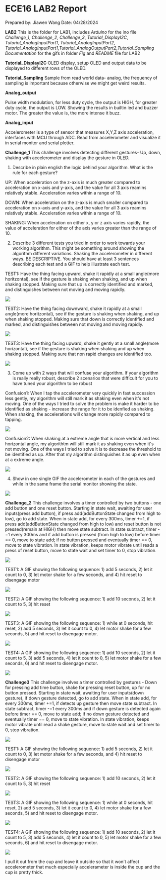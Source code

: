 # ECE16 LAB2 Report

Prepared by: Jiawen Wang Date: 04/28/2024

**LAB2** This is the folder for LAB1, includes *Arduino* for the ino file *Challenge_1*, *Challenge_2*, *Challenge_3*, *Tutorial_DisplayI2C*, *Tutorial_AnalogInputPart1*, *Tutorial_AnalogInputPart2*, *Tutorial_AnalogInputPart1*,*Tutorial_AnalogOutputPart2*,*Tutorial_Sampling*
*Documentation* for the gifs in folder *Fig* and *README* file for LAB2

**Tutorial_DisplayI2C** OLED display, setup OLED and output data to be displayed to different rows of the OLED.

**Tutorial_Sampling** Sample from read world data- analog, the frequency of sampling is important because otherwise we might get weird results.

**Analog_output**

Pulse width modulation, for less duty cycle, the output is HIGH, for greater duty cycle, the output is LOW. Showing the results in builtin led and buzzer motor. The greater the value is, the more intense it buzz.

**Analog_input**

Accelerometer is a type of sensor that measures X,Y,Z axis acceleration, interfaces with MCU through ADC. Read from accelerometer and visualize it in serial monitor and serial plotter.

**Challenge_1** This challenge involves detecting different gestures- Up, down, shaking with accelerometer and display the gesture in OLED.

1. Describe in plain english the logic behind your algorithm. What is the rule for each gesture? 

UP: When acceleration on the z-axis is much greater compared to acceleration on x-axis and y-axis, and the value for all 3 axis reamins relatively stable. Acceleration varies within a range of 10.

DOWN: When acceleration on the z-axis is much smaller compared to acceleration on x-axis and y-axis, and the value for all 3 axis reamins relatively stable. Acceleration varies within a range of 10.

SHAKING: When acceleration on either x, y or z axis varies rapidly, the value of acceleration for either of the axis varies greater than the range of 10. 

2. Describe 3 different tests you tried in order to work towards your working algorithm. This might be something around showing the algorithm different variations. Shaking the accelerometer in different ways. BE DESCRIPTIVE. You should have at least 3 sentences describing each test and a GIF to help illustrate each test. 

TEST1: 
Have the thing facing upward, shake it rapidly at a small angle(more horitzontal), see if the gesture is shaking when shaking, and up when shaking stopped. Making sure that up is correctly identified and marked, and distinguishes between not moving and moving rapidly.

![](https://github.com/UCSD-ECE16/ece16-assignment-Cocodayow/blob/master/LAB2/Documentation/Fig/c1_test1.gif)

TEST2:
Have the thing facing downward, shake it rapidly at a small angle(more horitzontal), see if the gesture is shaking when shaking, and up when shaking stopped. Making sure that down is correctly identified and marked, and distinguishes between not moving and moving rapidly.

![](https://github.com/UCSD-ECE16/ece16-assignment-Cocodayow/blob/master/LAB2/Documentation/Fig/c1_test2.gif)

TEST3: 
Have the thing facing upward, shake it gently at a small angle(more horizontal), see if the gesture is shaking when shaking and up when shaking stopped. Making sure that non rapid changes are identified too.

![](https://github.com/UCSD-ECE16/ece16-assignment-Cocodayow/blob/master/LAB2/Documentation/Fig/c1_test3.gif)

3. Come up with 2 ways that will confuse your algorithm. If your algorithm is really really robust, describe 2 scenarios that were difficult for you to have tuned your algorithm to be robust

Confusion1:
When I tap the accelerometer very quickly in fast succession less gently, my algorithm will still mark it as shaking even when it's not moving. One of the ways I tried to solve the problem is make it harder to be identified as shaking - increase the range for it to be idenfied as shaking. When shaking, the accelerations will change more rapidly compared to tapping.

![](https://github.com/UCSD-ECE16/ece16-assignment-Cocodayow/blob/master/LAB2/Documentation/Fig/c1_confusion1.gif)


Confusion2:
When shaking at a extreme angle that is more vertical and less horizontal angle, my algorithtm will still mark it as shaking even when it's not moving. One of the ways I tried to solve it is to decrease the threshold to be identified as up. After that my algorithm distinguishes it as up even when at a extreme angle.


![](https://github.com/UCSD-ECE16/ece16-assignment-Cocodayow/blob/master/LAB2/Documentation/Fig/c1_confusion2.gif)

4. Show in one single GIF the accelerometer in each of the gestures and while in the same frame the serial monitor showing the state. 

![](https://github.com/UCSD-ECE16/ece16-assignment-Cocodayow/blob/master/LAB2/Documentation/Fig/c1_summary.gif)

**Challenge_2** This challenge involves a timer controlled by two buttons - one add button and one reset button.
Starting in state wait, awaiting for user inputs(press add button),  if press add(addButtonState changed from high to low), go to add state. When in state add, for every 300ms, timer +=1, if press add(addButtonState changed from high to low) and reset button is not pressed(remain at HIGH) then move state subtract. In state subtract, timer -=1 every 300ms and if add button is pressed (from high to low) before timer == 0, move to state add; if no button pressed and eventually timer == 0, move to state vibration. In state vibration, keeps motor vibrate until reads a press of reset button, move to state wait and set timer to 0, stop vibration.

![](https://github.com/UCSD-ECE16/ece16-assignment-Cocodayow/blob/master/LAB2/Documentation/Fig/c2_fsm.gif)

TEST1:
A GIF showing the following sequence: 1) add 5 seconds, 2) let it count to 0, 3) let motor shake for a few seconds, and 4) hit reset to disengage motor

![](https://github.com/UCSD-ECE16/ece16-assignment-Cocodayow/blob/master/LAB2/Documentation/Fig/c2_test1.gif)

TEST2:
A GIF showing the following sequence: 1) add 10 seconds, 2) let it count to 5, 3) hit reset

![](https://github.com/UCSD-ECE16/ece16-assignment-Cocodayow/blob/master/LAB2/Documentation/Fig/c2_test2.gif)

TEST3:
A GIF showing the following sequence: 1) while at 0 seconds, hit reset, 2) add 5 seconds, 3) let it count to 0, 4) let motor shake for a few seconds, 5) and hit reset to disengage motor. 

![](https://github.com/UCSD-ECE16/ece16-assignment-Cocodayow/blob/master/LAB2/Documentation/Fig/c2_test3.gif)

TEST4:
A GIF showing the following sequence: 1) add 10 seconds, 2) let it count to 5, 3) add 5 seconds, 4) let it count to 0, 5) let motor shake for a few seconds, 6) and hit reset to disengage motor. 

![](https://github.com/UCSD-ECE16/ece16-assignment-Cocodayow/blob/master/LAB2/Documentation/Fig/c2_test4.gif)


**Challenge3** This challenge involves a timer controlled by gestures - Down for pressing add time button, shake for pressing reset button, up for no button pressed.
Starting in state wait, awaiting for user inputs(down gesture),  if down gesture detected, go to add state. When in state add, for every 300ms, timer +=1, if detects up gesture then move state subtract. In state subtract, timer -=1 every 300ms and if down gesture is detected again before timer == 0, move to state add; if no down gesture detected and eventually timer == 0, move to state vibration. In state vibration, keeps motor vibrate until read a shake gesture, move to state wait and set timer to 0, stop vibration.


![](https://github.com/UCSD-ECE16/ece16-assignment-Cocodayow/blob/master/LAB2/Documentation/Fig/c3_1.jpg)

TEST1:
A GIF showing the following sequence: 1) add 5 seconds, 2) let it count to 0, 3) let motor shake for a few seconds, and 4) hit reset to disengage motor

![](https://github.com/UCSD-ECE16/ece16-assignment-Cocodayow/blob/master/LAB2/Documentation/Fig/c3_test1.gif)

TEST2:
A GIF showing the following sequence: 1) add 10 seconds, 2) let it count to 5, 3) hit reset

![](https://github.com/UCSD-ECE16/ece16-assignment-Cocodayow/blob/master/LAB2/Documentation/Fig/c3_test2.gif)

TEST3:
A GIF showing the following sequence: 1) while at 0 seconds, hit reset, 2) add 5 seconds, 3) let it count to 0, 4) let motor shake for a few seconds, 5) and hit reset to disengage motor. 

![](https://github.com/UCSD-ECE16/ece16-assignment-Cocodayow/blob/master/LAB2/Documentation/Fig/c3_test3.gif)

TEST4:
A GIF showing the following sequence: 1) add 10 seconds, 2) let it count to 5, 3) add 5 seconds, 4) let it count to 0, 5) let motor shake for a few seconds, 6) and hit reset to disengage motor. 

![](https://github.com/UCSD-ECE16/ece16-assignment-Cocodayow/blob/master/LAB2/Documentation/Fig/c3_test4.gif)

I pull it out from the cup and leave it outside so that it won't affect accelerometer that much especially accelerameter is inside the cup and the cup is pretty thick.





